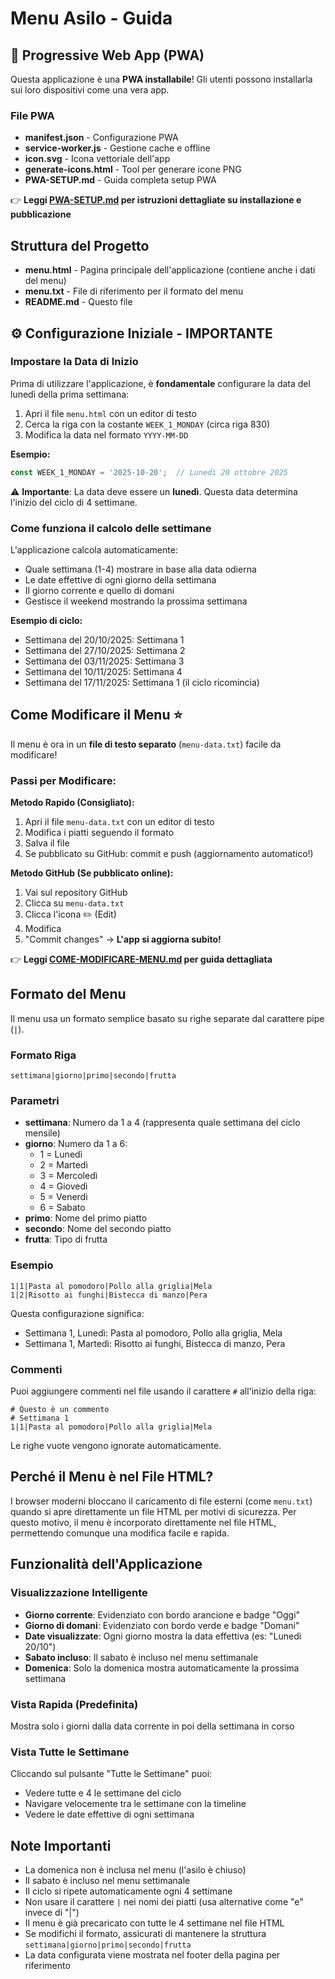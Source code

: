 # Menu Asilo - Guida

## 📱 Progressive Web App (PWA)

Questa applicazione è una **PWA installabile**! Gli utenti possono installarla sui loro dispositivi come una vera app.

### File PWA
- **manifest.json** - Configurazione PWA
- **service-worker.js** - Gestione cache e offline
- **icon.svg** - Icona vettoriale dell'app
- **generate-icons.html** - Tool per generare icone PNG
- **PWA-SETUP.md** - Guida completa setup PWA

👉 **Leggi [PWA-SETUP.md](PWA-SETUP.md) per istruzioni dettagliate su installazione e pubblicazione**

## Struttura del Progetto

- **menu.html** - Pagina principale dell'applicazione (contiene anche i dati del menu)
- **menu.txt** - File di riferimento per il formato del menu
- **README.md** - Questo file

## ⚙️ Configurazione Iniziale - IMPORTANTE

### Impostare la Data di Inizio

Prima di utilizzare l'applicazione, è **fondamentale** configurare la data del lunedì della prima settimana:

1. Apri il file `menu.html` con un editor di testo
2. Cerca la riga con la costante `WEEK_1_MONDAY` (circa riga 830)
3. Modifica la data nel formato `YYYY-MM-DD`

**Esempio:**
```javascript
const WEEK_1_MONDAY = '2025-10-20';  // Lunedì 20 ottobre 2025
```

⚠️ **Importante**: La data deve essere un **lunedì**. Questa data determina l'inizio del ciclo di 4 settimane.

### Come funziona il calcolo delle settimane

L'applicazione calcola automaticamente:
- Quale settimana (1-4) mostrare in base alla data odierna
- Le date effettive di ogni giorno della settimana
- Il giorno corrente e quello di domani
- Gestisce il weekend mostrando la prossima settimana

**Esempio di ciclo:**
- Settimana del 20/10/2025: Settimana 1
- Settimana del 27/10/2025: Settimana 2
- Settimana del 03/11/2025: Settimana 3
- Settimana del 10/11/2025: Settimana 4
- Settimana del 17/11/2025: Settimana 1 (il ciclo ricomincia)

## Come Modificare il Menu ⭐

Il menu è ora in un **file di testo separato** (`menu-data.txt`) facile da modificare!

### Passi per Modificare:

**Metodo Rapido (Consigliato):**
1. Apri il file `menu-data.txt` con un editor di testo
2. Modifica i piatti seguendo il formato
3. Salva il file
4. Se pubblicato su GitHub: commit e push (aggiornamento automatico!)

**Metodo GitHub (Se pubblicato online):**
1. Vai sul repository GitHub
2. Clicca su `menu-data.txt`
3. Clicca l'icona ✏️ (Edit)
4. Modifica
5. "Commit changes" → **L'app si aggiorna subito!**

👉 **Leggi [COME-MODIFICARE-MENU.md](COME-MODIFICARE-MENU.md) per guida dettagliata**

## Formato del Menu

Il menu usa un formato semplice basato su righe separate dal carattere pipe (`|`).

### Formato Riga

```
settimana|giorno|primo|secondo|frutta
```

### Parametri

- **settimana**: Numero da 1 a 4 (rappresenta quale settimana del ciclo mensile)
- **giorno**: Numero da 1 a 6:
  - 1 = Lunedì
  - 2 = Martedì
  - 3 = Mercoledì
  - 4 = Giovedì
  - 5 = Venerdì
  - 6 = Sabato
- **primo**: Nome del primo piatto
- **secondo**: Nome del secondo piatto
- **frutta**: Tipo di frutta

### Esempio

```
1|1|Pasta al pomodoro|Pollo alla griglia|Mela
1|2|Risotto ai funghi|Bistecca di manzo|Pera
```

Questa configurazione significa:
- Settimana 1, Lunedì: Pasta al pomodoro, Pollo alla griglia, Mela
- Settimana 1, Martedì: Risotto ai funghi, Bistecca di manzo, Pera

### Commenti

Puoi aggiungere commenti nel file usando il carattere `#` all'inizio della riga:

```
# Questo è un commento
# Settimana 1
1|1|Pasta al pomodoro|Pollo alla griglia|Mela
```

Le righe vuote vengono ignorate automaticamente.

## Perché il Menu è nel File HTML?

I browser moderni bloccano il caricamento di file esterni (come `menu.txt`) quando si apre direttamente un file HTML per motivi di sicurezza. Per questo motivo, il menu è incorporato direttamente nel file HTML, permettendo comunque una modifica facile e rapida.

## Funzionalità dell'Applicazione

### Visualizzazione Intelligente
- **Giorno corrente**: Evidenziato con bordo arancione e badge "Oggi"
- **Giorno di domani**: Evidenziato con bordo verde e badge "Domani"
- **Date visualizzate**: Ogni giorno mostra la data effettiva (es: "Lunedì 20/10")
- **Sabato incluso**: Il sabato è incluso nel menu settimanale
- **Domenica**: Solo la domenica mostra automaticamente la prossima settimana

### Vista Rapida (Predefinita)
Mostra solo i giorni dalla data corrente in poi della settimana in corso

### Vista Tutte le Settimane
Cliccando sul pulsante "Tutte le Settimane" puoi:
- Vedere tutte e 4 le settimane del ciclo
- Navigare velocemente tra le settimane con la timeline
- Vedere le date effettive di ogni settimana

## Note Importanti

- La domenica non è inclusa nel menu (l'asilo è chiuso)
- Il sabato è incluso nel menu settimanale
- Il ciclo si ripete automaticamente ogni 4 settimane
- Non usare il carattere `|` nei nomi dei piatti (usa alternative come "e" invece di "|")
- Il menu è già precaricato con tutte le 4 settimane nel file HTML
- Se modifichi il formato, assicurati di mantenere la struttura `settimana|giorno|primo|secondo|frutta`
- La data configurata viene mostrata nel footer della pagina per riferimento
